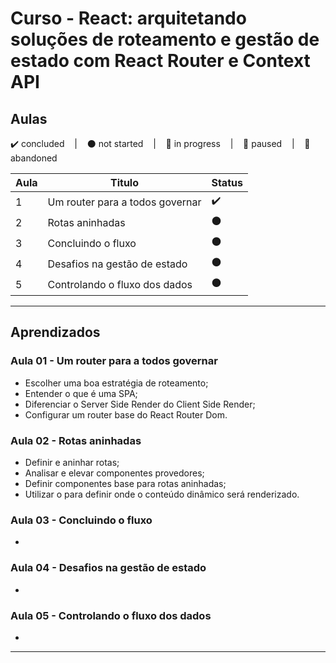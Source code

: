 # Curso -  React: arquitetando soluções de roteamento e gestão de estado com React Router e Context API

## Aulas
<p>
  ✔️ concluded &nbsp;&nbsp;&nbsp;|&nbsp;&nbsp;&nbsp;
  ⚫ not started &nbsp;&nbsp;&nbsp;|&nbsp;&nbsp;&nbsp;
  🔵 in progress &nbsp;&nbsp;&nbsp;|&nbsp;&nbsp;&nbsp;
  🔶 paused &nbsp;&nbsp;&nbsp;|&nbsp;&nbsp;&nbsp;
  🔴 abandoned 
</p>

| Aula | Titulo | Status |
| --- | --- | --- |
| 1 | Um router para a todos governar  | ✔️ |
| 2 | Rotas aninhadas | ⚫ |
| 3 | Concluindo o fluxo | ⚫ |
| 4 | Desafios na gestão de estado | ⚫ |
| 5 | Controlando o fluxo dos dados | ⚫ |

---

## Aprendizados

### Aula 01 - Um router para a todos governar
<ul>
  <li>Escolher uma boa estratégia de roteamento;</li>
  <li>Entender o que é uma SPA;</li>
  <li>Diferenciar o Server Side Render do Client Side Render;</li>
  <li>Configurar um router base do React Router Dom.</li>
</ul>

### Aula 02 - Rotas aninhadas
<ul>
  <li>Definir e aninhar rotas;</li>
  <li>Analisar e elevar componentes provedores;</li>
  <li>Definir componentes base para rotas aninhadas;</li>
  <li>Utilizar o <Outlet /> para definir onde o conteúdo dinâmico será renderizado.</li>
</ul>

### Aula 03 - Concluindo o fluxo
<ul>
  <li></li>
</ul>

### Aula 04 - Desafios na gestão de estado
<ul>
  <li></li>
</ul>

### Aula 05 - Controlando o fluxo dos dados
<ul>
  <li></li>
</ul>

---

<!-- ## 🎯 Projeto desenvolvido
Este é o screenshot do **Freelando** que foi desenvolvido durante o curso:

<p align="center">
  <img alt="Miniatura da imagem do projeto"src="../../.github/thumbs/freelando-preview.svg">
</p> -->